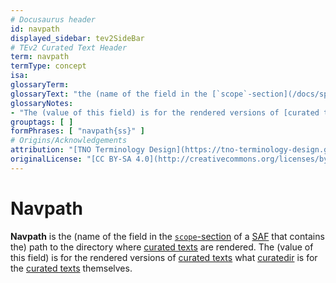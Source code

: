 ```yaml
---
# Docusaurus header
id: navpath
displayed_sidebar: tev2SideBar
# TEv2 Curated Text Header
term: navpath
termType: concept
isa:
glossaryTerm: 
glossaryText: "the (name of the field in the [`scope`-section](/docs/specs/files/saf#scope-section) of a [SAF](@) that contains the) path to the directory where [curated texts](@) are rendered."
glossaryNotes:
- "The (value of this field) is for the rendered versions of [curated texts](@) what [curatedir](@) is for the [curated texts](@) themselves."
grouptags: [ ]
formPhrases: [ "navpath{ss}" ]
# Origins/Acknowledgements
attribution: "[TNO Terminology Design](https://tno-terminology-design.github.io/tev2-specifications/docs)"
originalLicense: "[CC BY-SA 4.0](http://creativecommons.org/licenses/by-sa/4.0/?ref=chooser-v1)"
---
```


# Navpath

**Navpath** is the (name of the field in the [`scope`-section](/docs/specs/files/saf#scope-section) of a [SAF](@) that contains the) path to the directory where [curated texts](@) are rendered. The (value of this field) is for the rendered versions of [curated texts](@) what [curatedir](@) is for the [curated texts](@) themselves.
